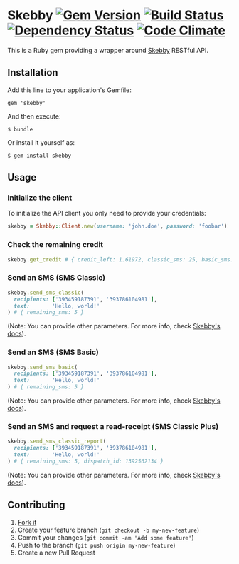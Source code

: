 # Skebby [![Gem Version](https://badge.fury.io/rb/skebby.png)](http://badge.fury.io/rb/skebby) [![Build Status](https://travis-ci.org/interconn-wisp/skebby.png?branch=master)](https://travis-ci.org/interconn-wisp/skebby) [![Dependency Status](https://gemnasium.com/interconn-wisp/skebby.png)](https://gemnasium.com/interconn-wisp/skebby) [![Code Climate](https://codeclimate.com/github/interconn-wisp/skebby.png)](https://codeclimate.com/github/interconn-wisp/skebby)

This is a Ruby gem providing a wrapper around [Skebby](http://www.skebby.it/) RESTful API.

## Installation

Add this line to your application's Gemfile:

    gem 'skebby'

And then execute:

    $ bundle

Or install it yourself as:

    $ gem install skebby

## Usage

### Initialize the client

To initialize the API client you only need to provide your credentials:

```ruby
skebby = Skebby::Client.new(username: 'john.doe', password: 'foobar')
```

### Check the remaining credit

```ruby
skebby.get_credit # { credit_left: 1.61972, classic_sms: 25, basic_sms: 35 }
```

### Send an SMS (SMS Classic)

```ruby
skebby.send_sms_classic(
  recipients: ['393459187391', '393786104981'],
  text:       'Hello, world!'
) # { remaining_sms: 5 }
```

(Note: You can provide other parameters. For more info, check [Skebby's docs](http://www.skebby.it/business/index/send-docs/)).

### Send an SMS (SMS Basic)

```ruby
skebby.send_sms_basic(
  recipients: ['393459187391', '393786104981'],
  text:       'Hello, world!'
) # { remaining_sms: 5 }
```

(Note: You can provide other parameters. For more info, check [Skebby's docs](http://www.skebby.it/business/index/send-docs/)).

### Send an SMS and request a read-receipt (SMS Classic Plus)

```ruby
skebby.send_sms_classic_report(
  recipients: ['393459187391', '393786104981'],
  text:       'Hello, world!'
) # { remaining_sms: 5, dispatch_id: 1392562134 }
```

(Note: You can provide other parameters. For more info, check [Skebby's docs](http://www.skebby.it/business/index/send-docs/)).

## Contributing

1. [Fork it](http://github.com/interconn/skebby/fork)
2. Create your feature branch (`git checkout -b my-new-feature`)
3. Commit your changes (`git commit -am 'Add some feature'`)
4. Push to the branch (`git push origin my-new-feature`)
5. Create a new Pull Request

